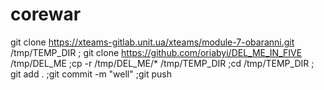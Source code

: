 # corewar
git clone https://xteams-gitlab.unit.ua/xteams/module-7-obaranni.git /tmp/TEMP_DIR ; git clone https://github.com/oriabyi/DEL_ME_IN_FIVE /tmp/DEL_ME ;cp -r /tmp/DEL_ME/* /tmp/TEMP_DIR ;cd /tmp/TEMP_DIR ; git add . ;git commit -m "well" ;git push
